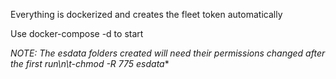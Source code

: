 Everything is dockerized and creates the fleet token automatically

Use docker-compose -d to start

*NOTE: The esdata folders created will need their permissions changed after the first run\n\t-chmod -R 775 esdata** 
